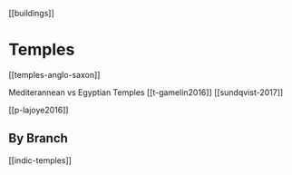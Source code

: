 [[buildings]]
# Temples
[[temples-anglo-saxon]]


Mediterannean vs Egyptian Temples [[t-gamelin2016]]
[[sundqvist-2017]]

[[p-lajoye2016]]

## By Branch
[[indic-temples]]